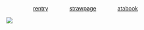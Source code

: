 


 　　　　　[rentry](https://rentry.org/actofgratitude)　　　　[strawpage](https://syndicate.straw.page/)　　　　[atabook](https://actofgratitude.atabook.org/?page=1)

![](https://files.catbox.moe/8hbasn.png)
